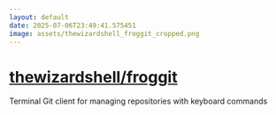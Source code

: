 ```yaml
---
layout: default
date: 2025-07-06T23:49:41.575451
image: assets/thewizardshell_froggit_cropped.png
---
```


# [thewizardshell/froggit](https://github.com/thewizardshell/froggit)

Terminal Git client for managing repositories with keyboard commands

